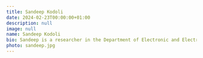 ```yaml
---
title: Sandeep Kodoli
date: 2024-02-23T00:00:00+01:00
description: null
image: null
name: Sandeep Kodoli
bio: Sandeep is a researcher in the Department of Electronic and Electrical Engineering at the University of Strathclyde.
photo: sandeep.jpg
---
```

